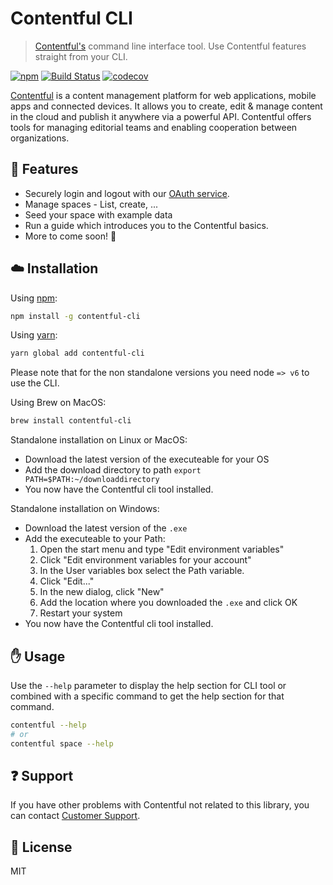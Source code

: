 # Contentful CLI

> [Contentful's](https://www.contentful.com) command line interface tool. Use Contentful features straight from your CLI.

[![npm](https://img.shields.io/npm/v/contentful-cli.svg)](https://www.npmjs.com/package/contentful-cli)
[![Build Status](https://travis-ci.com/contentful/contentful-cli.svg?token=fyDxSEex8FXB9BKySX88&branch=master)](https://travis-ci.com/contentful/contentful-cli)
[![codecov](https://codecov.io/gh/contentful/contentful-cli/branch/master/graph/badge.svg?token=L0f5L0tgr9)](https://codecov.io/gh/contentful/contentful-cli)

[Contentful](https://www.contentful.com) is a content management platform for web applications, mobile apps and connected devices. It allows you to create, edit & manage content in the cloud and publish it anywhere via a powerful API. Contentful offers tools for managing editorial teams and enabling cooperation between organizations.

## :rocket: Features

- Securely login and logout with our [OAuth service](https://www.contentful.com/developers/docs/references/authentication/).
- Manage spaces - List, create, ...
- Seed your space with example data
- Run a guide which introduces you to the Contentful basics.
- More to come soon! 🚀

## :cloud: Installation

Using [npm](http://npmjs.org):

``` sh
npm install -g contentful-cli
```

Using [yarn](https://yarnpkg.com):
``` sh
yarn global add contentful-cli
```

Please note that for the non standalone versions you need node `=> v6` to use the CLI.

Using Brew on MacOS:
```sh
brew install contentful-cli
```

Standalone installation on Linux or MacOS:
- Download the latest version of the executeable for your OS
- Add the download directory to path `export PATH=$PATH:~/downloaddirectory`
- You now have the Contentful cli tool installed.

Standalone installation on Windows:
- Download the latest version of the `.exe`
- Add the executeable to your Path:
    1. Open the start menu and type "Edit environment variables"
    2. Click "Edit environment variables for your account"
    3. In the User variables box select the Path variable.
    4. Click "Edit..."
    5. In the new dialog, click "New"
    6. Add the location where you downloaded the `.exe` and click OK
    7. Restart your system
- You now have the Contentful cli tool installed.

## :hand: Usage

Use the `--help` parameter to display the help section for CLI tool or combined with a specific command to get the help section for that command.

```sh
contentful --help
# or
contentful space --help
```

## :question: Support

If you have other problems with Contentful not related to this library, you can contact [Customer Support](https://support.contentful.com).

## :scroll: License

MIT
